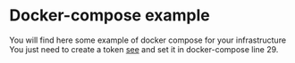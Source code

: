 # Docker-compose example
You will find here some example of docker compose for your infrastructure
You just need to create a token [see](https://github.com/NicolasBoulard/soup#how-to-get-the-token-app) and set it in docker-compose line 29.